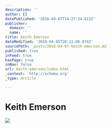 ```yaml
---
description: ''
author: []
datePublished: '2016-04-07T14:27:34.813Z'
publisher:
  domain: ''
  name: ''
title: Keith Emerson
dateModified: '2016-04-05T20:11:06.074Z'
sourcePath: _posts/2016-04-07-keith-emerson.md
published: true
inFeed: true
hasPage: true
inNav: false
url: keith-emerson/index.html
_context: 'http://schema.org'
_type: Article

---
```

# Keith Emerson
![](https://the-grid-user-content.s3-us-west-2.amazonaws.com/a6781dc3-53d1-411a-b777-9b82ac7929b6.png)
